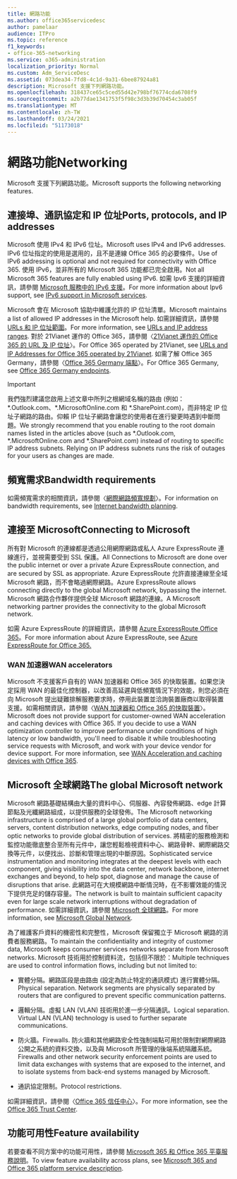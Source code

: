 ```yaml
---
title: 網路功能
ms.author: office365servicedesc
author: pamelaar
audience: ITPro
ms.topic: reference
f1_keywords:
- office-365-networking
ms.service: o365-administration
localization_priority: Normal
ms.custom: Adm_ServiceDesc
ms.assetid: 073dea34-7fd8-4c1d-9a31-6bee87924a81
description: Microsoft 支援下列網路功能。
ms.openlocfilehash: 318437ce65c5ced55d42e798bf76774cda6708f9
ms.sourcegitcommit: a2b77dae1341753f5f98c3d3b39d70454c3ab05f
ms.translationtype: MT
ms.contentlocale: zh-TW
ms.lasthandoff: 03/24/2021
ms.locfileid: "51173018"
---
```

# <a name="networking"></a><span data-ttu-id="9cadc-103">網路功能</span><span class="sxs-lookup"><span data-stu-id="9cadc-103">Networking</span></span>

<span data-ttu-id="9cadc-104">Microsoft 支援下列網路功能。</span><span class="sxs-lookup"><span data-stu-id="9cadc-104">Microsoft supports the following networking features.</span></span>
  
## <a name="ports-protocols-and-ip-addresses"></a><span data-ttu-id="9cadc-105">連接埠、通訊協定和 IP 位址</span><span class="sxs-lookup"><span data-stu-id="9cadc-105">Ports, protocols, and IP addresses</span></span>

<span data-ttu-id="9cadc-106">Microsoft 使用 IPv4 和 IPv6 位址。</span><span class="sxs-lookup"><span data-stu-id="9cadc-106">Microsoft uses IPv4 and IPv6 addresses.</span></span> <span data-ttu-id="9cadc-107">IPv6 位址指定的使用是選用的，且不是連線 Office 365 的必要條件。</span><span class="sxs-lookup"><span data-stu-id="9cadc-107">Use of IPv6 addressing is optional and not required for connectivity with Office 365.</span></span> <span data-ttu-id="9cadc-108">使用 IPv6，並非所有的 Microsoft 365 功能都已完全啟用。</span><span class="sxs-lookup"><span data-stu-id="9cadc-108">Not all Microsoft 365 features are fully enabled using IPv6.</span></span> <span data-ttu-id="9cadc-109">如需 Ipv6 支援的詳細資訊，請參閱 [Microsoft 服務中的 IPv6 支援](/office365/enterprise/ipv6-support)。</span><span class="sxs-lookup"><span data-stu-id="9cadc-109">For more information about Ipv6 support, see [IPv6 support in Microsoft services](/office365/enterprise/ipv6-support).</span></span>
  
<span data-ttu-id="9cadc-110">Microsoft 會在 Microsoft 協助中維護允許的 IP 位址清單。</span><span class="sxs-lookup"><span data-stu-id="9cadc-110">Microsoft maintains a list of allowed IP addresses in the Microsoft help.</span></span> <span data-ttu-id="9cadc-111">如需詳細資訊，請參閱 [URLs 和 IP 位址範圍](/office365/enterprise/urls-and-ip-address-ranges)。</span><span class="sxs-lookup"><span data-stu-id="9cadc-111">For more information, see [URLs and IP address ranges](/office365/enterprise/urls-and-ip-address-ranges).</span></span> <span data-ttu-id="9cadc-112">對於 21Vianet 運作的 Office 365，請參閱〈[21Vianet 運作的 Office 365 的 URL 及 IP 位址](/office365/enterprise/managing-office-365-endpoints)〉。</span><span class="sxs-lookup"><span data-stu-id="9cadc-112">For Office 365 operated by 21Vianet, see [URLs and IP Addresses for Office 365 operated by 21Vianet](/office365/enterprise/managing-office-365-endpoints).</span></span> <span data-ttu-id="9cadc-113">如需了解 Office 365 Germany，請參閱〈[Office 365 Germany 端點](https://support.office.com/article/Office-365-Germany-endpoints-8a113a50-0071-4155-bb8e-eba5a8dbd4c8)〉。</span><span class="sxs-lookup"><span data-stu-id="9cadc-113">For Office 365 Germany, see [Office 365 Germany endpoints](https://support.office.com/article/Office-365-Germany-endpoints-8a113a50-0071-4155-bb8e-eba5a8dbd4c8).</span></span>
  
> [!IMPORTANT]
> <span data-ttu-id="9cadc-p103">我們強烈建議您啟用上述文章中所列之根網域名稱的路由 (例如：\*.Outlook.com、\*.MicrosoftOnline.com 和 \*.SharePoint.com)，而非特定 IP 位址子網路的路由。仰賴 IP 位址子網路會讓您的使用者在進行變更時遇到中斷問題。</span><span class="sxs-lookup"><span data-stu-id="9cadc-p103">We strongly recommend that you enable routing to the root domain names listed in the articles above (such as \*.Outlook.com, \*.MicrosoftOnline.com and \*.SharePoint.com) instead of routing to specific IP address subnets. Relying on IP address subnets runs the risk of outages for your users as changes are made.</span></span> 
  
## <a name="bandwidth-requirements"></a><span data-ttu-id="9cadc-116">頻寬需求</span><span class="sxs-lookup"><span data-stu-id="9cadc-116">Bandwidth requirements</span></span>

<span data-ttu-id="9cadc-117">如需頻寬需求的相關資訊，請參閱〈[網際網路頻寬規劃](/office365/enterprise/network-planning-and-performance)〉。</span><span class="sxs-lookup"><span data-stu-id="9cadc-117">For information on bandwidth requirements, see [Internet bandwidth planning](/office365/enterprise/network-planning-and-performance).</span></span>
  
## <a name="connecting-to-microsoft"></a><span data-ttu-id="9cadc-118">連接至 Microsoft</span><span class="sxs-lookup"><span data-stu-id="9cadc-118">Connecting to Microsoft</span></span>

<span data-ttu-id="9cadc-119">所有對 Microsoft 的連線都是透過公用網際網路或私人 Azure ExpressRoute 連線進行，並視需要受到 SSL 保護。</span><span class="sxs-lookup"><span data-stu-id="9cadc-119">All Connections to Microsoft are done over the public internet or over a private Azure ExpressRoute connection, and are secured by SSL as appropriate.</span></span> <span data-ttu-id="9cadc-120">Azure ExpressRoute 允許直接連線至全域 Microsoft 網路，而不會略過網際網路。</span><span class="sxs-lookup"><span data-stu-id="9cadc-120">Azure ExpressRoute allows connecting directly to the global Microsoft network, bypassing the internet.</span></span> <span data-ttu-id="9cadc-121">Microsoft 網路合作夥伴提供全球 Microsoft 網路的連線。</span><span class="sxs-lookup"><span data-stu-id="9cadc-121">A Microsoft networking partner provides the connectivity to the global Microsoft network.</span></span>
  
<span data-ttu-id="9cadc-122">如需 Azure ExpressRoute 的詳細資訊，請參閱 [Azure ExpressRoute Office 365](/microsoft-365/enterprise/azure-expressroute)。</span><span class="sxs-lookup"><span data-stu-id="9cadc-122">For more information about Azure ExpressRoute, see [Azure ExpressRoute for Office 365.](/microsoft-365/enterprise/azure-expressroute)</span></span>
  
### <a name="wan-accelerators"></a><span data-ttu-id="9cadc-123">WAN 加速器</span><span class="sxs-lookup"><span data-stu-id="9cadc-123">WAN accelerators</span></span>

<span data-ttu-id="9cadc-p105">Microsoft 不支援客戶自有的 WAN 加速器和 Office 365 的快取裝置。如果您決定採用 WAN 的最佳化控制器，以改善高延遲與低頻寬情況下的效能，則您必須在向 Microsoft 提出疑難排解服務要求時，停用此裝置並洽詢裝置廠商以取得裝置支援。如需相關資訊，請參閱〈[WAN 加速器和 Office 365 的快取裝置](https://support.microsoft.com/help/2690045/using-third-party-network-devices-or-solutions-with-office-365)〉。</span><span class="sxs-lookup"><span data-stu-id="9cadc-p105">Microsoft does not provide support for customer-owned WAN acceleration and caching devices with Office 365. If you decide to use a WAN optimization controller to improve performance under conditions of high latency or low bandwidth, you'll need to disable it while troubleshooting service requests with Microsoft, and work with your device vendor for device support. For more information, see [WAN Acceleration and caching devices with Office 365](https://support.microsoft.com/help/2690045/using-third-party-network-devices-or-solutions-with-office-365).</span></span>
  
## <a name="the-global-microsoft-network"></a><span data-ttu-id="9cadc-127">Microsoft 全球網路</span><span class="sxs-lookup"><span data-stu-id="9cadc-127">The global Microsoft network</span></span>

<span data-ttu-id="9cadc-128">Microsoft 網路基礎結構由大量的資料中心、伺服器、內容發佈網路、edge 計算節點及光纖網路組成，以提供服務的全球發佈。</span><span class="sxs-lookup"><span data-stu-id="9cadc-128">The Microsoft networking infrastructure is comprised of a large global portfolio of data centers, servers, content distribution networks, edge computing nodes, and fiber optic networks to provide global distribution of services.</span></span> <span data-ttu-id="9cadc-129">將精密的服務檢測和監控功能徹底整合至所有元件中，讓您輕鬆檢視資料中心、網路骨幹、網際網路交換等元件，以便找出、診斷和管理出現的中斷原因。</span><span class="sxs-lookup"><span data-stu-id="9cadc-129">Sophisticated service instrumentation and monitoring integrates at the deepest levels with each component, giving visibility into the data center, network backbone, internet exchanges and beyond, to help spot, diagnose and manage the cause of disruptions that arise.</span></span> <span data-ttu-id="9cadc-130">此網路可在大規模網路中斷情況時，在不影響效能的情況下提供充足的儲存容量。</span><span class="sxs-lookup"><span data-stu-id="9cadc-130">The network is built to maintain sufficient capacity even for large scale network interruptions without degradation of performance.</span></span> <span data-ttu-id="9cadc-131">如需詳細資訊，請參閱 [Microsoft 全球網路](/azure/networking/microsoft-global-network)。</span><span class="sxs-lookup"><span data-stu-id="9cadc-131">For more information, see [Microsoft Global Network](/azure/networking/microsoft-global-network).</span></span> 
  
<span data-ttu-id="9cadc-132">為了維護客戶資料的機密性和完整性，Microsoft 保留獨立于 Microsoft 網路的消費者服務網路。</span><span class="sxs-lookup"><span data-stu-id="9cadc-132">To maintain the confidentiality and integrity of customer data, Microsoft keeps consumer services networks separate from Microsoft networks.</span></span> <span data-ttu-id="9cadc-133">Microsoft 技術用於控制資料流，包括但不限於：</span><span class="sxs-lookup"><span data-stu-id="9cadc-133">Multiple techniques are used to control information flows, including but not limited to:</span></span>
  
- <span data-ttu-id="9cadc-p108">實體分隔。網路區段是由路由 (設定為防止特定的通訊模式) 進行實體分隔。</span><span class="sxs-lookup"><span data-stu-id="9cadc-p108">Physical separation. Network segments are physically separated by routers that are configured to prevent specific communication patterns.</span></span>
    
- <span data-ttu-id="9cadc-p109">邏輯分隔。虛擬 LAN (VLAN) 技術用於進一步分隔通訊。</span><span class="sxs-lookup"><span data-stu-id="9cadc-p109">Logical separation. Virtual LAN (VLAN) technology is used to further separate communications.</span></span>
    
- <span data-ttu-id="9cadc-138">防火牆。</span><span class="sxs-lookup"><span data-stu-id="9cadc-138">Firewalls.</span></span> <span data-ttu-id="9cadc-139">防火牆和其他網路安全性強制端點可用於限制對網際網路公開之系統的資料交換，以及與 Microsoft 所管理的後端系統隔離系統。</span><span class="sxs-lookup"><span data-stu-id="9cadc-139">Firewalls and other network security enforcement points are used to limit data exchanges with systems that are exposed to the internet, and to isolate systems from back-end systems managed by Microsoft.</span></span> 
    
- <span data-ttu-id="9cadc-140">通訊協定限制。</span><span class="sxs-lookup"><span data-stu-id="9cadc-140">Protocol restrictions.</span></span>
    
<span data-ttu-id="9cadc-141">如需詳細資訊，請參閱〈[Office 365 信任中心](https://www.microsoft.com/trust-center)〉。</span><span class="sxs-lookup"><span data-stu-id="9cadc-141">For more information, see the [Office 365 Trust Center](https://www.microsoft.com/trust-center).</span></span> 
  
## <a name="feature-availability"></a><span data-ttu-id="9cadc-142">功能可用性</span><span class="sxs-lookup"><span data-stu-id="9cadc-142">Feature availability</span></span>

<span data-ttu-id="9cadc-143">若要查看不同方案中的功能可用性，請參閱 [Microsoft 365 和 Office 365 平臺服務說明](office-365-platform-service-description.md)。</span><span class="sxs-lookup"><span data-stu-id="9cadc-143">To view feature availability across plans, see [Microsoft 365 and Office 365 platform service description](office-365-platform-service-description.md).</span></span>
